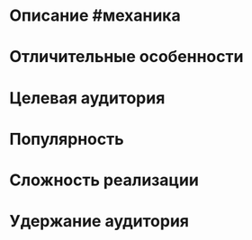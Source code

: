 # Описание #механика
# Отличительные особенности
# Целевая аудитория
# Популярность
# Сложность реализации
# Удержание аудитория